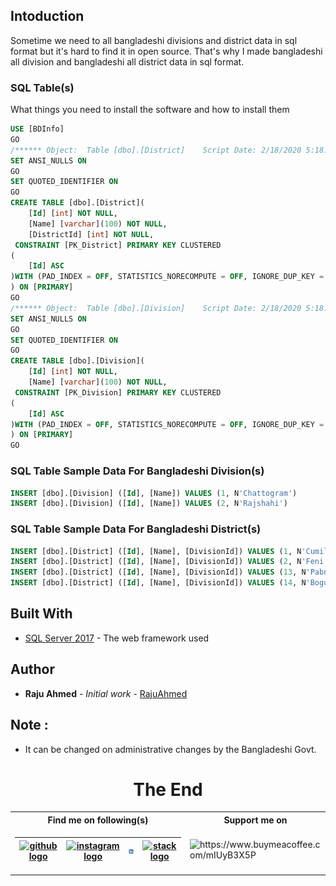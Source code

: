 ## Intoduction 

Sometime we need to all bangladeshi divisions and district data in sql format but it's hard to find it in open source. That's why I made 
bangladeshi all division and bangladeshi all district data in sql format.

### SQL Table(s)

What things you need to install the software and how to install them
```SQL
USE [BDInfo]
GO
/****** Object:  Table [dbo].[District]    Script Date: 2/18/2020 5:18:35 PM ******/
SET ANSI_NULLS ON
GO
SET QUOTED_IDENTIFIER ON
GO
CREATE TABLE [dbo].[District](
	[Id] [int] NOT NULL,
	[Name] [varchar](100) NOT NULL,
	[DistrictId] [int] NOT NULL,
 CONSTRAINT [PK_District] PRIMARY KEY CLUSTERED 
(
	[Id] ASC
)WITH (PAD_INDEX = OFF, STATISTICS_NORECOMPUTE = OFF, IGNORE_DUP_KEY = OFF, ALLOW_ROW_LOCKS = ON, ALLOW_PAGE_LOCKS = ON) ON [PRIMARY]
) ON [PRIMARY]
GO
/****** Object:  Table [dbo].[Division]    Script Date: 2/18/2020 5:18:35 PM ******/
SET ANSI_NULLS ON
GO
SET QUOTED_IDENTIFIER ON
GO
CREATE TABLE [dbo].[Division](
	[Id] [int] NOT NULL,
	[Name] [varchar](100) NOT NULL,
 CONSTRAINT [PK_Division] PRIMARY KEY CLUSTERED 
(
	[Id] ASC
)WITH (PAD_INDEX = OFF, STATISTICS_NORECOMPUTE = OFF, IGNORE_DUP_KEY = OFF, ALLOW_ROW_LOCKS = ON, ALLOW_PAGE_LOCKS = ON) ON [PRIMARY]
) ON [PRIMARY]
GO
```
### SQL Table Sample Data For Bangladeshi Division(s)
```SQL
INSERT [dbo].[Division] ([Id], [Name]) VALUES (1, N'Chattogram')
INSERT [dbo].[Division] ([Id], [Name]) VALUES (2, N'Rajshahi')
```

### SQL Table Sample Data For Bangladeshi District(s)

```SQL
INSERT [dbo].[District] ([Id], [Name], [DivisionId]) VALUES (1, N'Cumilla', 1)
INSERT [dbo].[District] ([Id], [Name], [DivisionId]) VALUES (2, N'Feni', 1)
INSERT [dbo].[District] ([Id], [Name], [DivisionId]) VALUES (13, N'Pabna', 2)
INSERT [dbo].[District] ([Id], [Name], [DivisionId]) VALUES (14, N'Bogura', 2)
```

## Built With

* [SQL Server 2017](https://www.microsoft.com/en-us/sql-server/sql-server-2017) - The web framework used
 
## Author

* **Raju Ahmed** - *Initial work* - [RajuAhmed](https://github.com/mrajuahmed)

## Note : 
* It can be changed on administrative changes by the Bangladeshi Govt.


<h1 align="center">The End</h1>

<table align="center">
<tr><th>Find me on following(s)</th><th>Support me on</th></tr>
<tr><td>

| [<img src="https://github.com/irajuahmed/irajuahmed/blob/main/images/github.png" alt="github logo" width="34">](https://github.com/irajuahmed) | [<img src="https://github.com/irajuahmed/irajuahmed/blob/main/images/instagram.jpg" alt="instagram logo" width="24">](https://www.instagram.com/marginalraju/) | [<img src="https://github.com/irajuahmed/irajuahmed/blob/main/images/Linkedin.png" alt="Linkedin Logo" width="24">](https://www.linkedin.com/in/raju-ahmed-263475126/)| [<img src="https://github.com/irajuahmed/irajuahmed/blob/main/images/stack.svg" alt="stack logo" width="24">](https://stackoverflow.com/users/5615778) 
|---|---|---|---|

</td><td>

<p><a href="https://www.buymeacoffee.com/https://www.buymeacoffee.com/mIUyB3X5P"> <img align="left" src="https://cdn.buymeacoffee.com/buttons/v2/default-yellow.png" height="50" width="210" alt="https://www.buymeacoffee.com/mIUyB3X5P" /></a></p>

</td></tr> </table>
